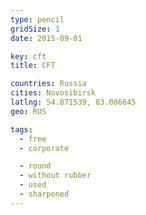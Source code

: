 ```yaml
---
type: pencil
gridSize: 1
date: 2015-09-01

key: cft
title: CFT

countries: Russia
cities: Novosibirsk
latlng: 54.871539, 83.086645
geo: RUS

tags:
  - free
  - corporate

  - round
  - without rubber
  - used
  - sharpened
---
```

